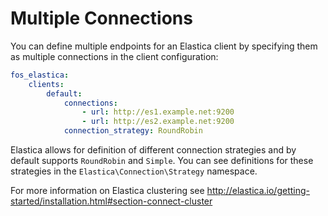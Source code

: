 Multiple Connections
====================

You can define multiple endpoints for an Elastica client by specifying them as
multiple connections in the client configuration:

```yaml
fos_elastica:
    clients:
        default:
            connections:
                - url: http://es1.example.net:9200
                - url: http://es2.example.net:9200
            connection_strategy: RoundRobin
```

Elastica allows for definition of different connection strategies and by default
supports `RoundRobin` and `Simple`. You can see definitions for these strategies
in the `Elastica\Connection\Strategy` namespace.

For more information on Elastica clustering see http://elastica.io/getting-started/installation.html#section-connect-cluster
